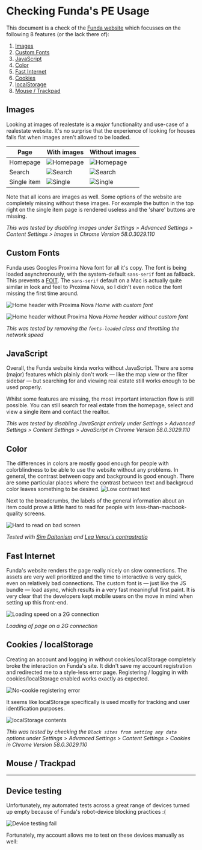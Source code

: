 # Checking Funda's PE Usage

This document is a check of the [Funda website](http://funda.nl) which focusses on the following 8 features (or the lack there of):

1. [Images](#images)
2. [Custom Fonts](#custom-fonts)
3. [JavaScript](#javascript)
4. [Color](#color)
5. [Fast Internet](#fast-internet)
6. [Cookies](#cookies-localstorage)
7. [localStorage](#cookies-localstorage)
8. [Mouse / Trackpad](#mouse-trackpad)

## Images
Looking at images of realestate is a _major_ functionality and use-case of a realestate website. It's no surprise that the experience of looking for houses falls flat when images aren't allowed to be loaded.

|Page        | With images                                   | Without images                                          |
|------------|-----------------------------------------------|---------------------------------------------------------|
|Homepage    | ![Homepage](./checking-funda-images/home.png) | ![Homepage](./checking-funda-images/home-no-images.png) |
|Search      | ![Search](./checking-funda-images/search.png) | ![Search](./checking-funda-images/search-no-images.png) |
|Single item | ![Single](./checking-funda-images/item.png)   | ![Single](./checking-funda-images/item-no-images.png)   |

Note that all icons are images as well. Some options of the website are completely missing without these images. For example the button in the top right on the single item page is rendered useless and the 'share' buttons are missing.

_This was tested by disabling images under Settings > Advanced Settings > Content Settings > Images in Chrome Version 58.0.3029.110_

## Custom Fonts

Funda uses Googles Proxima Nova font for all it's copy. The font is being loaded asynchronously, with the system-default `sans-serif` font as fallback. This prevents a [FOIT](https://css-tricks.com/fout-foit-foft/). The `sans-serif` default on a Mac is actually quite similar in look and feel to Proxima Nova, so I didn't even notice the font missing the first time around.

![Home header with Proxima Nova](./checking-funda-images/home-with-fonts.png)
_Home with custom font_  

![Home header without Proxima Nova](./checking-funda-images/home-without-fonts.png)
_Home header without custom font_

_This was tested by removing the `fonts-loaded` class and throttling the network speed_

## JavaScript
Overall, the Funda website kinda works without JavaScript. There are some (major) features which plainly don't work — like the map view or the filter sidebar — but searching for and viewing real estate still works enough to be used properly. 

Whilst some features are missing, the most important interaction flow is still possible. You can still search for real estate from the homepage, select and view a single item and contact the realtor.

_This was tested by disabling JavaScript entirely under Settings > Advanced Settings > Content Settings > JavaScript in Chrome Version 58.0.3029.110_

## Color
The differences in colors are mostly good enough for people with colorblindness to be able to use the website without any problems. In general, the contrast between copy and background is good enough. There are some particular places where the contrast between text and backgroud color leaves something to be desired.
![Low contrast text](./checking-funda-images/contrast.png)

Next to the breadcrumbs, the labels of the general information about an item could prove a little hard to read for people with less-than-macbook-quality screens.

![Hard to read on bad screen](./checking-funda-images/text-contrast.png)

_Tested with [Sim Daltonism](https://itunes.apple.com/nl/app/sim-daltonism/id693112260?l=en&mt=12) and [Lea Verou's contrastratio](http://leaverou.github.io/contrast-ratio/#%23999999-on-white)_

## Fast Internet
Funda's website renders the page really nicely on slow connections. The assets are very well prioritized and the time to interactive is very quick, even on relatively bad connections. The custom font is — just like the JS bundle — load async, which results in a very fast meaningfull first paint. It is very clear that the developers kept mobile users on the move in mind when setting up this front-end.

![Loading speed on a 2G connection](./checking-funda-images/loading.png)

_Loading of page on a 2G connection_

## Cookies / localStorage
Creating an account and logging in without cookies/localStorage completely broke the interaction on Funda's site. It didn't save my account registration and redirected me to a style-less error page. Registering / logging in with cookies/localStorage enabled works exactly as expected.

![No-cookie registering error](./checking-funda-images/error.png)

It seems like localStorage specifically is used mostly for tracking and user identification purposes.

![localStorage contents](./checking-funda-images/localstorage.png)

_This was tested by checking the `Block sites from setting any data` options under Settings > Advanced Settings > Content Settings > Cookies in Chrome Version 58.0.3029.110_

## Mouse / Trackpad

---

## Device testing
Unfortunately, my automated tests across a great range of devices turned up empty because of Funda's robot-device blocking practices :(

![Device testing fail](./checking-funda-images/devices.png)

Fortunately, my account allows me to test on these devices manually as well:



